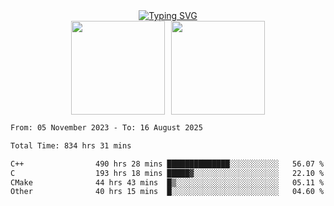 <!--START_SECTION:console-->
<div align="center">
  <a href="https://git.io/typing-svg">
    <img src="https://readme-typing-svg.demolab.com/?lines=Hello+There+!;Happy+Coding+!&size=28&color=0F62FE&center=true&font=Fira+Code" alt="Typing SVG" />
  </a>
</div>
<!--END_SECTION:console-->

<div align="center" style="display: flex; justify-content: center; gap: 10px; flex-wrap: wrap;">
  <img 
    src="https://github-readme-stats.vercel.app/api?username=gotorion&hide_title=true&hide_border=true&show_icons=true&line_height=21&text_color=000&icon_color=000&bg_color=0,ea6161,ffc64d,fffc4d,52fa5a&theme=graywhite" 
    height="150"
  />
  <img 
    src="https://github-readme-stats.vercel.app/api/top-langs/?username=gotorion&hide_title=true&hide_border=true&layout=compact&langs_count=6&text_color=000&icon_color=fff&bg_color=0,52fa5a,4dfcff,c64dff&theme=graywhite" 
    height="150"
  />
</div>
<!--START_SECTION:waka-->

```txt
From: 05 November 2023 - To: 16 August 2025

Total Time: 834 hrs 31 mins

C++                490 hrs 28 mins ██████████████░░░░░░░░░░░   56.07 %
C                  193 hrs 18 mins █████▓░░░░░░░░░░░░░░░░░░░   22.10 %
CMake              44 hrs 43 mins  █▒░░░░░░░░░░░░░░░░░░░░░░░   05.11 %
Other              40 hrs 15 mins  █░░░░░░░░░░░░░░░░░░░░░░░░   04.60 %
```

<!--END_SECTION:waka-->
